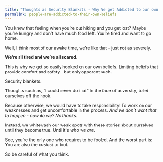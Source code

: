 ```yaml
---
title: "Thoughts as Security Blankets - Why We get Addicted to our own Beliefs"
permalink: people-are-addicted-to-their-own-beliefs
---
```

You know that feeling when you’re out hiking and you get lost? Maybe you’re hungry and don’t have much food left. You’re tired and want to go home.

Well, I think most of our awake time, we’re like that - just not as severely.

**We’re all tired and we’re all scared.**

This is why we get so easily hooked on our own beliefs. Limiting beliefs that provide comfort and safety - but only apparent such. 

Security blankets.

Thoughts such as, “I could never do that” in the face of adversity, to let ourselves off the hook.

Because otherwise, we would have to take responsibility! To work on our weaknesses and get uncomfortable in the process. _And we don’t want that to happen - now do we? No thanks._

Instead, we whitewash our weak spots with these stories about ourselves until they become true. Until it's _who we are_.

See, you’re the only one who requires to be fooled. And the worst part is: You are also the _easiest_ to fool.

So be careful of what you think.